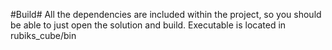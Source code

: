 #Build#
All the dependencies are included within the project, so you should be able to just open the solution and build.
Executable is located in rubiks_cube/bin
